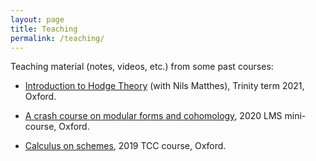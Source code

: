 ```yaml
---
layout: page
title: Teaching
permalink: /teaching/
---
```


Teaching material (notes, videos, etc.) from some past courses:

- [Introduction to Hodge Theory](https://people.maths.ox.ac.uk/matthes/Hodge21.html) (with Nils Matthes), Trinity term 2021, Oxford.

- [A crash course on modular forms and cohomology](/teaching/crash-course/), 2020 LMS mini-course, Oxford.

- [Calculus on schemes](/teaching/calculus/), 2019 TCC course, Oxford.

